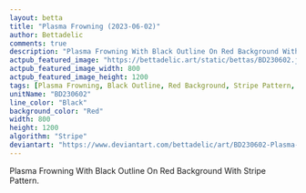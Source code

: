 ```yaml
---
layout: betta
title: "Plasma Frowning (2023-06-02)"
author: Bettadelic
comments: true
description: "Plasma Frowning With Black Outline On Red Background With Stripe Pattern."
actpub_featured_image: "https://bettadelic.art/static/bettas/BD230602.jpg"
actpub_featured_image_width: 800
actpub_featured_image_height: 1200
tags: [Plasma Frowning, Black Outline, Red Background, Stripe Pattern, June 2023]
unitName: "BD230602"
line_color: "Black"
background_color: "Red"
width: 800
height: 1200
algorithm: "Stripe"
deviantart: "https://www.deviantart.com/bettadelic/art/BD230602-Plasma-Frowning-2023-06-02-965375254"
---
```


Plasma Frowning With Black Outline On Red Background With Stripe Pattern.

